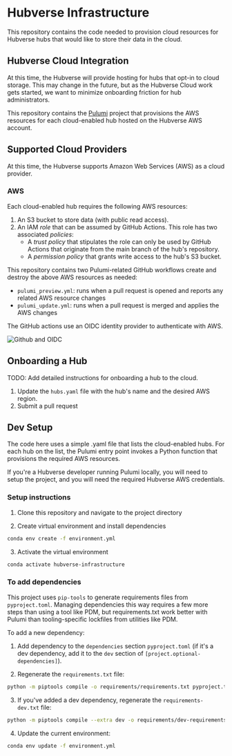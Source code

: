 # Hubverse Infrastructure

This repository contains the code needed to provision cloud resources for Hubverse hubs that would like
to store their data in the cloud.

## Hubverse Cloud Integration

At this time, the Hubverse will provide hosting for hubs that opt-in to cloud storage. This may change in the future, but as the Hubverse Cloud work gets started, we want to minimize onboarding friction for hub administrators.

This repository contains the [Pulumi](https://www.pulumi.com/) project that provisions the AWS resources for each cloud-enabled hub hosted on the Hubverse AWS account.


## Supported Cloud Providers

At this time, the Hubverse supports Amazon Web Services (AWS) as a cloud provider.


### AWS

Each cloud-enabled hub requires the following AWS resources:

1. An S3 bucket to store data (with public read access).
2. An IAM _role_ that can be assumed by GitHub Actions. This role has two associated _policies_:
    - A _trust policy_ that stipulates the role can only be used by GitHub Actions that originate from the main branch of the hub's repository.
    - A _permission policy_ that grants write access to the hub's S3 bucket.

This repository contains two Pulumi-related GitHub workflows create and destroy the above AWS resources as needed:

* `pulumi_preview.yml`: runs when a pull request is opened and reports any related AWS resource changes
* `pulumi_update.yml`: runs when a pull request is merged and applies the AWS changes

The GitHub actions use an OIDC identity provider to authenticate with AWS.

![Github and OIDC](https://docs.github.com/assets/cb-63262/mw-1440/images/help/actions/oidc-architecture.webp)


## Onboarding a Hub

TODO: Add detailed instructions for onboarding a hub to the cloud.
1. Update the `hubs.yaml` file with the hub's name and the desired AWS region.
2.  Submit a pull request

## Dev Setup

The code here uses a simple .yaml file that lists the cloud-enabled hubs. For each hub on the list, the Pulumi entry point invokes a Python function that provisions the required AWS resources.

If you're a Hubverse developer running Pulumi locally, you will need to setup the project, and you will need the required Hubverse AWS credentials.

### Setup instructions

1. Clone this repository and navigate to the project directory

2. Create virtual environment and install dependencies
```bash
conda env create -f environment.yml
```
3. Activate the virtual environment
```bash
conda activate hubverse-infrastructure
```

### To add dependencies

This project uses `pip-tools` to generate requirements files from `pyproject.toml`. Managing dependencies
this way requires a few more steps than using a tool like PDM, but requirements.txt work better
with Pulumi than tooling-specific lockfiles from utilities like PDM.

To add a new dependency:

1. Add dependency to the `dependencies` section `pyproject.toml` (if it's a dev dependency,
add it to the `dev` section of `[project.optional-dependencies]`).

2. Regenerate the `requirements.txt` file:
```bash
python -m piptools compile -o requirements/requirements.txt pyproject.toml
```

3. If you've added a dev dependency, regenerate the `requirements-dev.txt` file:
```bash
python -m piptools compile --extra dev -o requirements/dev-requirements.txt pyproject.toml
```

4. Update the current environment:
```bash
conda env update -f environment.yml
```
